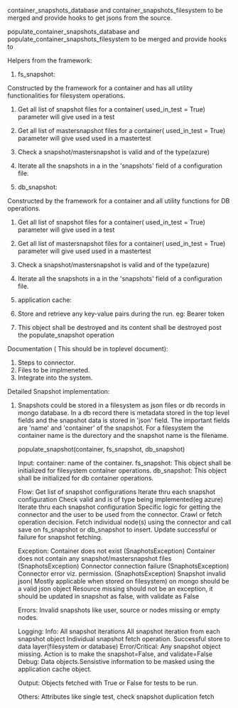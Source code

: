 
container_snapshots_database  and container_snapshots_filesystem to be merged and provide hooks to get jsons from the source.

populate_container_snapshots_database and populate_container_snapshots_filesystem to be merged and provide hooks to 


Helpers from the framework:

1) fs_snapshot:
    
  Constructed by the framework for a container  and has all utility functionalities for filesystem operations.

  1) Get all list of snapshot files for a container( used_in_test = True) parameter will give used in a test
  2) Get all list of mastersnapshot files for a container( used_in_test = True) parameter will give used used in a mastertest
  3) Check a snapshot/mastersnapshot is valid and of the type(azure)
  4) Iterate all the snapshots in a in the 'snapshots' field of a configuration file.

2) db_snapshot:

  Constructed by the framework for a container  and all utility functions for DB operations.

  1) Get all list of snapshot files for a container( used_in_test = True) parameter will give used in a test
  2) Get all list of mastersnapshot files for a container( used_in_test = True) parameter will give used used in a mastertest
  3) Check a snapshot/mastersnapshot is valid and of the type(azure)
  4) Iterate all the snapshots in a in the 'snapshots' field of a configuration file.

3) application cache:
  1) Store and retrieve any key-value pairs during the run. eg: Bearer token
  2) This object shall be destroyed and its content shall be destroyed post the populate_snapshot operation



Documentation ( This should be in toplevel document):
  1) Steps to connector.
  2) Files to be implmeneted.
  3) Integrate into the system.

Detailed
Snapshot implementation:

1) Snapshots could be stored in a filesystem as json files or db records in mongo database. In a db record there is metadata stored in the top level fields
   and the snapshot data is stored in 'json' field. The important fields are 'name' and 'container' of the snapshot. For a filesystem the container name is the
    durectory and the snapshot name is the filename. 

   populate_snapshot(container, fs_snapshot, db_snapshot)

   Input:
    container: name of the container.
    fs_snapshot: This object shall be initialized for filesystem container operations.
    db_snapshot: This object shall be initialized for db container operations.

   Flow:
    Get list of snapshot configurations
    Iterate thru each snapshot configuration
        Check valid and is of type being implemented(eg azure)
        Iterate thru each snapshot configuration
           Specific logic for getting the connector and the user to be used from the connector.
           Crawl or fetch operation decision.
           Fetch individual node(s) using the connector and call save on fs_snapshot or db_snapshot to insert.
           Update successful or failure for snapshot fetching.

   Exception:
     Container does not exist (SnaphotsException)
     Container does not contain any snapshot/mastersnapshot files (SnaphotsException)
     Connector connection failure (SnaphotsException)
     Connector error viz. permission. (SnaphotsException)
     Snapshot invalid json( Mostly applicable when stored on filesystem) on mongo should be a valid json object
     Resource missing should not be an exception, it should be updated in snapshot as false, with validate as False
 
   Errors:
     Invalid snapshots like user, source or nodes missing or empty nodes.

   Logging:
     Info:
        All snapshot iterations
        All snapshot iteration from each snapshot object
        Individual snapshot fetch operation.
        Successful store to data layer(filesystem or database)
     Error/Critical:
        Any snapshot object missing. Action is to make the snapshot=False, and validate=False
     Debug:
        Data objects.Sensistive information to be masked using the application cache object.
        
   Output:
     Objects fetched with True or False for tests to be run.


   Others:
     Attributes like single test, check snapshot duplication fetch 
